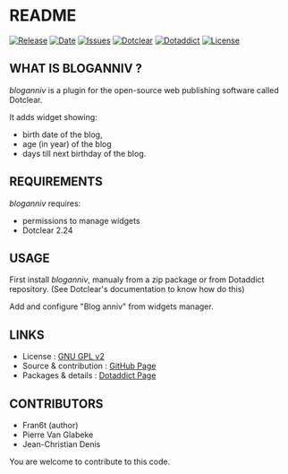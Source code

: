 # README

[![Release](https://img.shields.io/github/v/release/JcDenis/bloganniv)](https://github.com/JcDenis/bloganniv/releases)
[![Date](https://img.shields.io/github/release-date/JcDenis/bloganniv)](https://github.com/JcDenis/bloganniv/releases)
[![Issues](https://img.shields.io/github/issues/JcDenis/bloganniv)](https://github.com/JcDenis/bloganniv/issues)
[![Dotclear](https://img.shields.io/badge/dotclear-v2.24-blue.svg)](https://fr.dotclear.org/download)
[![Dotaddict](https://img.shields.io/badge/dotaddict-official-green.svg)](https://plugins.dotaddict.org/dc2/details/bloganniv)
[![License](https://img.shields.io/github/license/JcDenis/bloganniv)](https://github.com/JcDenis/bloganniv/blob/master/LICENSE)

## WHAT IS BLOGANNIV ?

_bloganniv_ is a plugin for the open-source 
web publishing software called Dotclear.

It adds widget showing:
 * birth date of the blog,
 * age (in year) of the blog
 * days till next birthday of the blog.

## REQUIREMENTS

 _bloganniv_ requires: 

  * permissions to manage widgets
  * Dotclear 2.24

## USAGE

First install _bloganniv_, manualy from a zip package or from 
Dotaddict repository. (See Dotclear's documentation to know how do this)

Add and configure "Blog anniv" from widgets manager.

## LINKS

 * License : [GNU GPL v2](https://www.gnu.org/licenses/old-licenses/lgpl-2.0.html)
 * Source & contribution : [GitHub Page](https://github.com/JcDenis/bloganniv)
 * Packages & details : [Dotaddict Page](https://plugins.dotaddict.org/dc2/details/bloganniv)

## CONTRIBUTORS

 * Fran6t (author)
 * Pierre Van Glabeke
 * Jean-Christian Denis

 You are welcome to contribute to this code.